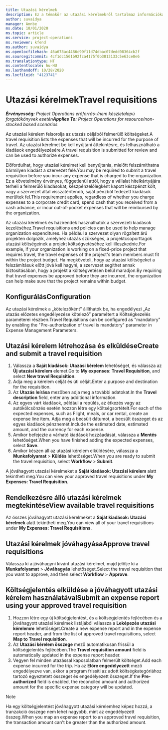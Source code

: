 ```yaml
---
title: Utazási kérelmek
description: Ez a témakör az utazási kérelmekről tartalmaz információkat.
author: suvaidya
manager: Annbe
ms.date: 10/01/2020
ms.topic: article
ms.service: project-operations
ms.reviewer: kfend
ms.author: suvaidya
ms.openlocfilehash: 46a678ac4486c99f11d74dbac07dedd08364cb2f
ms.sourcegitcommit: 4cf1dc1561b92fca4175f0b3813133c5e63ce8e6
ms.translationtype: HT
ms.contentlocale: hu-HU
ms.lasthandoff: 10/28/2020
ms.locfileid: "4123741"
---
```

# <a name="travel-requisitions"></a><span data-ttu-id="4a740-103">Utazási kérelmek</span><span class="sxs-lookup"><span data-stu-id="4a740-103">Travel requisitions</span></span>

<span data-ttu-id="4a740-104">_**Érvényesség:** Project Operations erőforrás-/nem készletalapú forgatókönyvek esetén_</span><span class="sxs-lookup"><span data-stu-id="4a740-104">_**Applies To:** Project Operations for resource/non-stocked based scenarios_</span></span>

<span data-ttu-id="4a740-105">Az utazási kérelem felsorolja az utazás céljából felmerülő költségeket.</span><span class="sxs-lookup"><span data-stu-id="4a740-105">A travel requisition lists the expenses that will be incurred for the purpose of travel.</span></span> <span data-ttu-id="4a740-106">Az utazási kérelmet be kell nyújtani áttekintésre, és felhasználható a kiadások engedélyezésére.</span><span class="sxs-lookup"><span data-stu-id="4a740-106">A travel requisition is submitted for review and can be used to authorize expenses.</span></span>

<span data-ttu-id="4a740-107">Előfordulhat, hogy utazási kérelmet kell benyújtania, mielőtt felszámíthatna bármilyen kiadást a szervezet felé.</span><span class="sxs-lookup"><span data-stu-id="4a740-107">You may be required to submit a travel requisition before you incur any expense that is charged to the organization.</span></span> <span data-ttu-id="4a740-108">Ez a követelmény érvényes, függetlenül attól, hogy a vállalat hitelkártyájára terheli a felmerülő kiadásokat, készpénzelőlegként kapott készpénzt költ, vagy a szervezet által visszatérítendő, saját pénzből fedezett kiadások merültek fel.</span><span class="sxs-lookup"><span data-stu-id="4a740-108">This requirement applies, regardless of whether you charge expenses to a corporate credit card, spend cash that you received from a cash advance, or incur out-of-pocket expenses that will be reimbursed by the organization.</span></span>

<span data-ttu-id="4a740-109">Az utazási kérelmek és házirendek használhatók a szervezeti kiadások kezeléséhez.</span><span class="sxs-lookup"><span data-stu-id="4a740-109">Travel requisitions and policies can be used to help manage organization expenditures.</span></span> <span data-ttu-id="4a740-110">Ha például a szervezet olyan rögzített árú projekten dolgozik, amelyhez utazás szükséges, a projektcsoporttagok utazási költségeinek a projekt költségvetéséhez kell illeszkednie.</span><span class="sxs-lookup"><span data-stu-id="4a740-110">For example, if your organization is working on a fixed-price project that requires travel, the travel expenses of the project's team members must fit within the project budget.</span></span> <span data-ttu-id="4a740-111">Ha megköveteli, hogy az utazási költségeket a felszámításuk előtt jóvá kell hagyni, a szervezet segíthet annak biztosításában, hogy a projekt a költségvetésen belül maradjon.</span><span class="sxs-lookup"><span data-stu-id="4a740-111">By requiring that travel expenses be approved before they are incurred, the organization can help make sure that the project remains within budget.</span></span>

## <a name="configuration"></a><span data-ttu-id="4a740-112">Konfigurálás</span><span class="sxs-lookup"><span data-stu-id="4a740-112">Configuration</span></span> 

<span data-ttu-id="4a740-113">Az utazási kérelmek a „kötelezőként” állíthatók be, ha engedélyezi „Az utazás előzetes engedélyezése kötelező” paramétert a Költségkezelés paraméterei részben.</span><span class="sxs-lookup"><span data-stu-id="4a740-113">Travel Requisitions can be configured as "mandatory" by enabling the "Pre-authorization of travel is mandatory" parameter in Expense Management Parameters.</span></span> 

## <a name="create-and-submit-a-travel-requisition"></a><span data-ttu-id="4a740-114">Utazási kérelem létrehozása és elküldése</span><span class="sxs-lookup"><span data-stu-id="4a740-114">Create and submit a travel requisition</span></span>

1. <span data-ttu-id="4a740-115">Válassza a **Saját kiadások: Utazási kérelem** lehetőséget, és válassza az **Új utazási kérelem** elemet.</span><span class="sxs-lookup"><span data-stu-id="4a740-115">Go to **My expenses: Travel Requisition**, and select **New travel Requisition**.</span></span>
2. <span data-ttu-id="4a740-116">Adja meg a kérelem célját és úti célját.</span><span class="sxs-lookup"><span data-stu-id="4a740-116">Enter a purpose and destination for the requisition.</span></span>
3. <span data-ttu-id="4a740-117">Az **Utazás leírása** mezőben adja meg a további adatokat.</span><span class="sxs-lookup"><span data-stu-id="4a740-117">In the  **Travel description** field, enter any additional information.</span></span> 
4. <span data-ttu-id="4a740-118">Az egyes várt kiadások, például a repülés, az étkezés vagy az autókölcsönzés esetén hozzon létre egy költségsortételt.</span><span class="sxs-lookup"><span data-stu-id="4a740-118">For each of the expected expenses, such as Flight, meals, or car rental, create an expense line item.</span></span> <span data-ttu-id="4a740-119">Adja meg a becsült dátumot, a becsült összeget és az egyes kiadások pénznemét.</span><span class="sxs-lookup"><span data-stu-id="4a740-119">Include the estimated date, estimated amount, and the currency for each expense.</span></span> 
5. <span data-ttu-id="4a740-120">Amikor befejezte a várható kiadások hozzáadását, válassza a **Mentés** lehetőséget.</span><span class="sxs-lookup"><span data-stu-id="4a740-120">When you have finished adding the expected expenses, select **Save**.</span></span>
6. <span data-ttu-id="4a740-121">Amikor készen áll az utazási kérelem elküldésére, válassza a **Munkafolyamat** > **Küldés** lehetőséget.</span><span class="sxs-lookup"><span data-stu-id="4a740-121">When you are ready to submit the travel requisition, select **Workflow** > **Submit**.</span></span>

<span data-ttu-id="4a740-122">A jóváhagyott utazási kérelmeket a **Saját kiadások: Utazási kérelem** alatt tekintheti meg.</span><span class="sxs-lookup"><span data-stu-id="4a740-122">You can view your approved travel requisitions under **My Expenses: Travel Requisition**.</span></span> 

## <a name="view-available-travel-requisitions"></a><span data-ttu-id="4a740-123">Rendelkezésre álló utazási kérelmek megtekintése</span><span class="sxs-lookup"><span data-stu-id="4a740-123">View available travel requisitions</span></span>

<span data-ttu-id="4a740-124">Az összes jóváhagyott utazási kérelmeket a **Saját kiadások: Utazási kérelmek** alatt tekintheti meg.</span><span class="sxs-lookup"><span data-stu-id="4a740-124">You can view all of your travel requisitions under **My Expenses: Travel Requisitions**.</span></span>

## <a name="approve-travel-requisitions"></a><span data-ttu-id="4a740-125">Utazási kérelmek jóváhagyása</span><span class="sxs-lookup"><span data-stu-id="4a740-125">Approve travel requisitions</span></span>

<span data-ttu-id="4a740-126">Válassza ki a jóváhagyni kívánt utazási kérelmet, majd jelölje ki a **Munkafolyamat** > **Jóváhagyás** lehetőséget.</span><span class="sxs-lookup"><span data-stu-id="4a740-126">Select the travel requisition that you want to approve, and then select **Workflow** > **Approve**.</span></span>  

## <a name="submit-an-expense-report-using-your-approved-travel-requisition"></a><span data-ttu-id="4a740-127">Költségjelentés elküldése a jóváhagyott utazási kérelem használatával</span><span class="sxs-lookup"><span data-stu-id="4a740-127">Submit an expense report using your approved travel requisition</span></span>

1. <span data-ttu-id="4a740-128">Hozzon létre egy új költségjelentést, és a költségjelentés fejlécében és a jóváhagyott utazási kérelmek listájából válassza a **Leképezés utazási kérelemre** lehetőséget.</span><span class="sxs-lookup"><span data-stu-id="4a740-128">Create a new expense report and in the expense report header, and from the list of approved travel requisitions, select **Map to Travel requisition**.</span></span>
2. <span data-ttu-id="4a740-129">Az **Utazási kérelem összege** mező automatikusan frissül a költségjelentés fejlécében.</span><span class="sxs-lookup"><span data-stu-id="4a740-129">The **Travel requisition amount** field is automatically updated in the expense report header.</span></span>
3. <span data-ttu-id="4a740-130">Vegyen fel minden utazással kapcsolatban felmerült költséget.</span><span class="sxs-lookup"><span data-stu-id="4a740-130">Add each expense incurred for the trip.</span></span> <span data-ttu-id="4a740-131">Ha az **Előre engedélyezett** mező engedélyezve van, akkor a program frissíti az adott költségkategóriához tartozó egyeztetett összeget és engedélyezett összeget.</span><span class="sxs-lookup"><span data-stu-id="4a740-131">If the **Pre-authorized** field is enabled, the reconciled amount and authorized amount for the specific expense category will be updated.</span></span>

> [!NOTE]
> <span data-ttu-id="4a740-132">Ha egy költségjelentést jóváhagyott utazási kérelemhez képez hozzá, a tranzakció összege nem lehet nagyobb, mint az engedélyezett összeg.</span><span class="sxs-lookup"><span data-stu-id="4a740-132">When you map an expense report to an approved travel requisition, the transaction amount can't be greater than the authorized amount.</span></span> 
